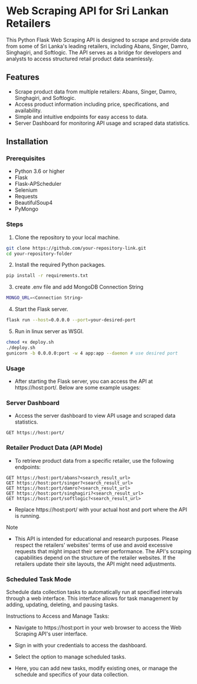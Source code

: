 # Web Scraping API for Sri Lankan Retailers

This Python Flask Web Scraping API is designed to scrape and provide data from some of Sri Lanka's leading retailers, including Abans, Singer, Damro, Singhagiri, and Softlogic. The API serves as a bridge for developers and analysts to access structured retail product data seamlessly.

## Features

- Scrape product data from multiple retailers: Abans, Singer, Damro, Singhagiri, and Softlogic.
- Access product information including price, specifications, and availability.
- Simple and intuitive endpoints for easy access to data.
- Server Dashboard for monitoring API usage and scraped data statistics.

## Installation

### Prerequisites

- Python 3.6 or higher
- Flask
- Flask-APScheduler
- Selenium
- Requests
- BeautifulSoup4
- PyMongo

### Steps

1. Clone the repository to your local machine.

```sh
git clone https://github.com/your-repository-link.git
cd your-repository-folder
```
2. Install the required Python packages.

```sh
pip install -r requirements.txt
```

3. create .env file and add MongoDB Connection String
```sh
MONGO_URL=<Connection String>
```

4. Start the Flask server.

```sh
flask run --host=0.0.0.0 --port=your-desired-port
```

5. Run in linux server as WSGI.

```sh
chmod +x deploy.sh
./deploy.sh
gunicorn -b 0.0.0.0:port -w 4 app:app --daemon # use desired port
```

### Usage
- After starting the Flask server, you can access the API at https://host:port/. Below are some example usages:


### Server Dashboard
- Access the server dashboard to view API usage and scraped data statistics.


```http
GET https://host:port/
```

### Retailer Product Data (API Mode)
- To retrieve product data from a specific retailer, use the following endpoints:

```http
GET https://host:port/abans?<search_result_url>
GET https://host:port/singer?<search_result_url>
GET https://host:port/damro?<search_result_url>
GET https://host:port/singhagiri?<search_result_url>
GET https://host:port/softlogic?<search_result_url>
```
- Replace https://host:port/ with your actual host and port where the API is running.

Note
- This API is intended for educational and research purposes. Please respect the retailers' websites' terms of use and avoid excessive requests that might impact their server performance.
The API's scraping capabilities depend on the structure of the retailer websites. If the retailers update their site layouts, the API might need adjustments.

### Scheduled Task Mode

Schedule data collection tasks to automatically run at specified intervals through a web interface. This interface allows for task management by adding, updating, deleting, and pausing tasks.

Instructions to Access and Manage Tasks:

- Navigate to https://host:port in your web browser to access the Web Scraping API's user interface.

- Sign in with your credentials to access the dashboard.

- Select the option to manage scheduled tasks.

- Here, you can add new tasks, modify existing ones, or manage the schedule and specifics of your data collection.